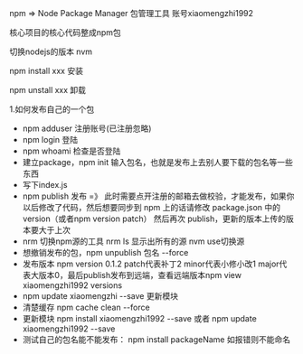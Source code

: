 npm =&gt; Node Package Manager 包管理工具  账号xiaomengzhi1992

核心项目的核心代码整成npm包

切换nodejs的版本 nvm

npm install xxx 安装

npm unstall xxx 卸载

1.如何发布自己的一个包

* npm adduser 注册账号\(已注册忽略\)
* npm login 登陆
* npm whoami  检查是否登陆
* 建立package，npm init 输入包名，也就是发布上去别人要下载的包名等一些东西
* 写下index.js 
* npm publish 发布 =》 此时需要点开注册的邮箱去做校验，才能发布，如果你以后修改了代码，然后想要同步到 npm 上的话请修改 package.json 中的 version（或者npm version patch） 然后再次 publish，更新的版本上传的版本要大于上次
* nrm 切换npm源的工具 nrm ls 显示出所有的源 nvm use切换源
* 想撤销发布的包，npm unpublish 包名 --force
* 发布版本  npm version 0.1.2  patch代表补丁2   minor代表小修小改1  major代表大版本0，最后publish发布到远端，查看远端版本npm view xiaomengzhi1992 versions
* npm update xiaomengzhi --save 更新模块
* 清楚缓存  npm cache clean --force
* 更新模块 npm install xiaomengzhi1992 --save  或者 npm update xiaomengzhi1992 --save
* 测试自己的包名能不能发布： npm install packageName  如报错则不能命名



